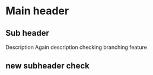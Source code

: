 # Main header
## Sub header
Description
Again description
checking branching feature
## new subheader check